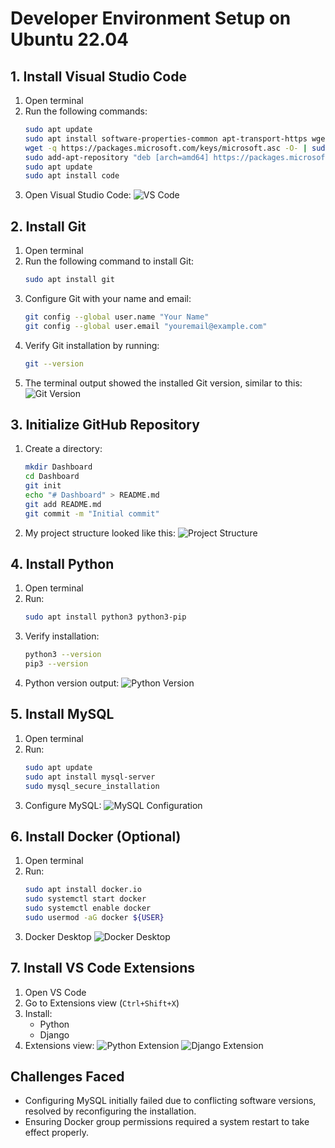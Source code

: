 # Developer Environment Setup on Ubuntu 22.04

## 1. Install Visual Studio Code

1. Open terminal
2. Run the following commands:
    ```sh
    sudo apt update
    sudo apt install software-properties-common apt-transport-https wget
    wget -q https://packages.microsoft.com/keys/microsoft.asc -O- | sudo apt-key add -
    sudo add-apt-repository "deb [arch=amd64] https://packages.microsoft.com/repos/vscode stable main"
    sudo apt update
    sudo apt install code
    ```
3. Open Visual Studio Code:
    ![VS Code](images/vscode_installation.png)

## 2. Install Git

1. Open terminal
2. Run the following command to install Git:
    ```sh
    sudo apt install git
    ```
3. Configure Git with your name and email:
    ```sh
    git config --global user.name "Your Name"
    git config --global user.email "youremail@example.com"
    ```
4. Verify Git installation by running:
    ```sh
    git --version
    ```
5. The terminal output  showed the installed Git version, similar to this:
    ![Git Version](images/git_version.png)

## 3. Initialize GitHub Repository

1. Create a directory:
    ```sh
    mkdir Dashboard
    cd Dashboard
    git init
    echo "# Dashboard" > README.md
    git add README.md
    git commit -m "Initial commit"
    ```
2. My project structure  looked like this:
    ![Project Structure](images/project_structure.png)

## 4. Install Python

1. Open terminal
2. Run:
    ```sh
    sudo apt install python3 python3-pip
    ```
3. Verify installation:
    ```sh
    python3 --version
    pip3 --version
    ```
4. Python version output:
    ![Python Version](images/python_version.png)

## 5. Install MySQL

1. Open terminal
2. Run:
    ```sh
    sudo apt update
    sudo apt install mysql-server
    sudo mysql_secure_installation
    ```
3. Configure MySQL:
    ![MySQL Configuration](images/mysql_configuration.png)

## 6. Install Docker (Optional)

1. Open terminal
2. Run:
    ```sh
    sudo apt install docker.io
    sudo systemctl start docker
    sudo systemctl enable docker
    sudo usermod -aG docker ${USER}
    ```
3. Docker Desktop
    ![Docker Desktop](images/docker_desktop.png)


## 7. Install VS Code Extensions

1. Open VS Code
2. Go to Extensions view (`Ctrl+Shift+X`)
3. Install:
    - Python
    - Django
4. Extensions view:
    ![Python Extension](images/python_extension.png)
    ![Django Extension](images/django_extension.png)

## Challenges Faced

- Configuring MySQL initially failed due to conflicting software versions, resolved by reconfiguring the installation.
- Ensuring Docker group permissions required a system restart to take effect properly.
